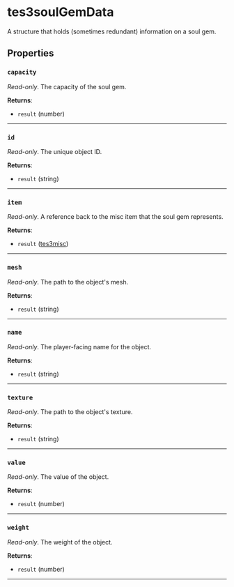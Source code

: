 # tes3soulGemData

A structure that holds (sometimes redundant) information on a soul gem.

## Properties

### `capacity`

*Read-only*. The capacity of the soul gem.

**Returns**:

* `result` (number)

***

### `id`

*Read-only*. The unique object ID.

**Returns**:

* `result` (string)

***

### `item`

*Read-only*. A reference back to the misc item that the soul gem represents.

**Returns**:

* `result` ([tes3misc](../../types/tes3misc))

***

### `mesh`

*Read-only*. The path to the object's mesh.

**Returns**:

* `result` (string)

***

### `name`

*Read-only*. The player-facing name for the object.

**Returns**:

* `result` (string)

***

### `texture`

*Read-only*. The path to the object's texture.

**Returns**:

* `result` (string)

***

### `value`

*Read-only*. The value of the object.

**Returns**:

* `result` (number)

***

### `weight`

*Read-only*. The weight of the object.

**Returns**:

* `result` (number)

***

